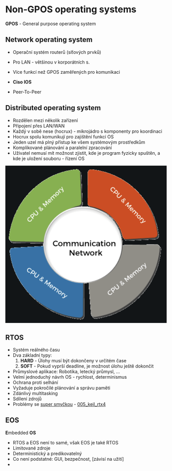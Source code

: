 # Non-GPOS operating systems

**GPOS** - General purpose operating system

## Network operating system

- Operační systém routerů (síťových prvků)
- Pro LAN - většinou v korporátních s.
- Více funkcí než GPOS zaměřených pro komunikaci
- **Ciso IOS**

- Peer-To-Peer

## Distributed operating system

- Rozdělen mezi několik zařízení
- Připojení přes LAN/WAN
- Každý v sobě nese (hocrux) - mikrojádro s komponenty pro koordinaci
- Hocrux spolu komunikují pro zajištění funkcí OS
- Jeden uzel má plný přístup ke všem systémovým prostředkům
- Komplikované plánování a paralelní zpracování
- Uživatel nemusí mít možnost zjistit, kde je program fyzicky spuštěn, a kde je uložení souboru - řízení OS

![Non-GPOS operating systems](images/001_non_gpos.png)

## RTOS

- Systém reálného času
- Dva základní typy:
  1. **HARD** - Úlohy musí být dokončeny v určitém čase
  2. **SOFT** - Pokud vyprší deadline, je možnost úlohu ještě dokončit
- Průmyslové aplikace: Robotika, letecký průmysl, …
- Velmi jednoduchý návrh OS - rychlost, determinismus
- Ochrana proti selhání
- Vyžaduje pokročilé plánování a správu paměti
- Zdánlivý multitasking
- Sdílení zdrojů
- Problémy se [super smyčkou](z00_rtos_gpos_rt-rtx.md)
		- [005_keil_rtx4](005_keil_rtx4)
	
## EOS

**E**mbedded **OS**

- RTOS a EOS není to samé, však EOS je také RTOS
- Limitované zdroje
- Deterministický a predikovatelný
- Co není podstatné: GUI, bezpečnost, [závisí na užití]
- 